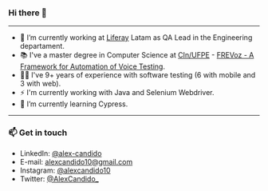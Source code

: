 ### Hi there 👋
---
- 🔭 I’m currently working at [Liferay](https://www.liferay.com/) Latam as QA Lead in the Engineering departament.
- 📚 I've a master degree in Computer Science at [CIn/UFPE](https://portal.cin.ufpe.br/) - [FREVoz - A Framework for Automation of Voice Testing](https://repositorio.ufpe.br/handle/123456789/26695).
- 👨‍💻 I've 9+ years of experience with software testing (6 with mobile and 3 with web).
- ⚡ I'm currently working with Java and Selenium Webdriver.
- 🌱 I’m currently learning Cypress.
---
### 📫 Get in touch
- LinkedIn: [@alex-candido](https://www.linkedin.com/in/alex-candido/)
- E-mail: alexcandido10@gmail.com
- Instagram: [@alexcandido10](https://www.instagram.com/alexcandido10)
- Twitter: [@AlexCandido_](https://twitter.com/AlexCandido_)


<!--
**alexcandidos/alexcandidos** is a ✨ _special_ ✨ repository because its `README.md` (this file) appears on your GitHub profile.

Here are some ideas to get you started:

- 🔭 I’m currently working at @liferay...
- 🌱 I’m currently learning ...
- 👯 I’m looking to collaborate on ...
- 🤔 I’m looking for help with ...
- 💬 Ask me about ...
- 📫 How to reach me: ...
- 😄 Pronouns: ...
- ⚡ Fun fact: ...
-->
